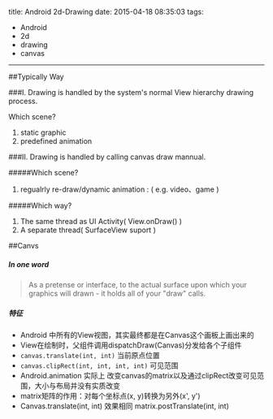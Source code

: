 title: Android 2d-Drawing
date: 2015-04-18 08:35:03
tags:
- Android
- 2d
- drawing
- canvas

---

##Typically Way

###I. Drawing is handled by the system's normal View hierarchy drawing process.

Which scene?

1. static graphic
2. predefined animation

<!--more-->
###II. Drawing is handled by calling canvas draw mannual.

#####Which scene?

1. regualrly re-draw/dynamic animation : ( e.g. video、game )

#####Which way?

1. The same thread as UI Activity( View.onDraw() )
2. A separate thread( SurfaceView suport )

##Canvs

##### In one word

> As a pretense or interface, to the actual surface upon which your graphics will drawn - it holds all of your "draw" calls.


##### 特征

- Android 中所有的View视图，其实最终都是在Canvas这个画板上画出来的
- View在绘制时，父组件调用dispatchDraw(Canvas)分发给各个子组件
- `canvas.translate(int, int)` 当前原点位置
- `canvas.clipRect(int, int, int, int)` 可见范围
- Android.animation 实际上 改变canvas的matrix以及通过clipRect改变可见范围，大小与布局并没有实质改变
- matrix矩阵的作用：对每个坐标点(x, y)转换为另外(x', y')
- Canvas.translate(int, int) 效果相同 matrix.postTranslate(int, int)